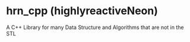 # hrn_cpp (highlyreactiveNeon)
A C++ Library for many Data Structure and Algorithms that are not in the STL
